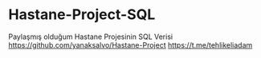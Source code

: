 # Hastane-Project-SQL
Paylaşmış olduğum Hastane Projesinin SQL Verisi
https://github.com/yanaksalvo/Hastane-Project
https://t.me/tehlikeliadam
